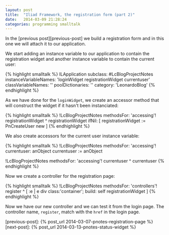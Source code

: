```yaml
---
layout: post
title:  "Iliad Framework, the registration form (part 2)"
date:   2014-03-09 21:28:24
categories: programming smalltalk
---
```


In the [previous post][previous-post] we build a registration form and
in this one we will attach it to our application.

We start adding an instance variable to our application to contain the
registration widget and another instance variable to contain the
current user:

{% highlight smalltalk %}
ILApplication subclass: #LcBlogProjectNotes
	instanceVariableNames: 'loginWidget registrationWidget currentuser' 
	classVariableNames: ''
	poolDictionaries: ''
	category: 'LeonardoBlog'
{% endhighlight %}

As we have done for the `loginWidget`, we create an accessor method
that will construct the widget if it hasn't been instanciated:

{% highlight smalltalk %}
!LcBlogProjectNotes methodsFor: 'accessing'!
registrationWidget
	^ registrationWidget ifNil: [ registrationWidget := PnCreateUser new ]
{% endhighlight %}

We also create accessors for the current user instance variable:

{% highlight smalltalk %}
!LcBlogProjectNotes methodsFor: 'accessing'!
currentuser: anObject
	currentuser := anObject

!LcBlogProjectNotes methodsFor: 'accessing'!
currentuser
	^ currentuser
{% endhighlight %}

Now we create a controller for the registration page:

{% highlight smalltalk %}
!LcBlogProjectNotes methodsFor: 'controllers'!
register
	^ [ :e | e div class:'container'; build: self registrationWidget ]
{% endhighlight %}

Now we have our new controller and we can test it from the login
page. The controller name, `register`, match with the `href` in the
login page.

[previous-post]: {% post_url 2014-03-07-pnotes-registration-page %}
[next-post]: {% post_url 2014-03-13-pnotes-status-widget %}

